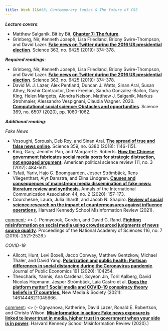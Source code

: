 ```yaml
---
title: Week 11&#58; Contemporary topics & The future of CSS
---
```


***Lecture covers***:

- Matthew Salganik. Bit by Bit, [**Chapter 7: The future**](https://www.bitbybitbook.com/en/1st-ed/the-future/).
- Grinberg, Nir, Kenneth Joseph, Lisa Friedland, Briony Swire-Thompson, and David Lazer. [**Fake news on Twitter during the 2016 US presidential election**](https://science-sciencemag-org.ezproxy.bgu.ac.il/content/363/6425/374.abstract). Science 363, no. 6425 (2019): 374-378.


[comment]: <> (CSS panel at ic2s2 https://www.youtube.com/watch?v=NVOpcLLv3oA)

***Required readings***:

- Grinberg, Nir, Kenneth Joseph, Lisa Friedland, Briony Swire-Thompson, and David Lazer. [**Fake news on Twitter during the 2016 US presidential election**](https://science-sciencemag-org.ezproxy.bgu.ac.il/content/363/6425/374.abstract). Science 363, no. 6425 (2019): 374-378.
- David M. J. Lazer, Alex Pentland, Duncan J. Watts, Sinan Aral, Susan Athey, Noshir Contractor, Deen Freelon, Sandra Gonzalez-Bailon, Gary King, Helen Margetts, Alondra Nelson, Matthew J. Salganik, Markus Strohmaier, Alessandro Vespignani, Claudia Wagner. 2020. [**Computational social science: Obstacles and opportunities**](https://science.sciencemag.org/content/369/6507/1060.abstract). Science 369, no. 6507 (2020), pp. 1060-1062.

***Additional reading***:

_Fake News_
- Vosoughi, Soroush, Deb Roy, and Sinan Aral. [**The spread of true and false news online**](https://science-sciencemag-org.ezproxy.bgu.ac.il/content/359/6380/1146.full). Science 359, no. 6380 (2018): 1146-1151.
- King, Gary, Jennifer Pan, and Margaret E. Roberts. [**How the Chinese government fabricates social media posts for strategic distraction, not engaged argument**](http://www.dit.ing.unp.edu.ar/wp-content/uploads/2018/12/How_the_chinese_government_fabricates_social_media_posts_for_strategic_distraction_not_engaged_argument.pdf). American political science review 111, no. 3 (2017): 484-501.
-  Tsfati, Yariv, Hajo G. Boomgaarden, Jesper Strömbäck, Rens Vliegenthart, Alyt Damstra, and Elina Lindgren. [**Causes and consequences of mainstream media dissemination of fake news: literature review and synthesis.**](https://www-tandfonline-com.ezproxy.bgu.ac.il/doi/full/10.1080/23808985.2020.1759443) Annals of the International Communication Association 44, no. 2 (2020): 157-173.
- Courchesne, Laura, Julia Ilhardt, and Jacob N. Shapiro. [**Review of social science research on the impact of countermeasures against influence operations.**](https://misinforeview.hks.harvard.edu/article/review-of-social-science-research-on-the-impact-of-countermeasures-against-influence-operations/) Harvard Kennedy School Misinformation Review (2021).

[comment]: <> (- Pennycook, Gordon, and David G. Rand. [**Fighting misinformation on social media using crowdsourced judgments of news source quality**](https://www.pnas.org/content/pnas/116/7/2521.full.pdf). Proceedings of the National Academy of Sciences 116, no. 7 (2019): 2521-2526.)

_COVID-19_
- Allcott, Hunt, Levi Boxell, Jacob Conway, Matthew Gentzkow, Michael Thaler, and David Yang. [**Polarization and public health: Partisan differences in social distancing during the Coronavirus pandemic**](http://web.stanford.edu/~gentzkow/research/social_distancing.pdf). Journal of Public Economics 191 (2020): 104254.
- Theocharis, Yannis, Ana Cardenal, Soyeon Jin, Toril Aalberg, David Nicolas Hopmann, Jesper Strömbäck, Laia Castro et al. [**Does the platform matter? Social media and COVID-19 conspiracy theory beliefs in 17 countries.**](https://journals.sagepub.com/doi/full/10.1177/14614448211045666) New Media & Society (2021): 14614448211045666.

[comment]: <> (- Ognyanova, Katherine, David Lazer, Ronald E. Robertson, and Christo Wilson. [**Misinformation in action: Fake news exposure is linked to lower trust in media, higher trust in government when your side is in power**](https://misinforeview.hks.harvard.edu/article/misinformation-in-action-fake-news-exposure-is-linked-to-lower-trust-in-media-higher-trust-in-government-when-your-side-is-in-power/). Harvard Kennedy School Misinformation Review (2020).)

